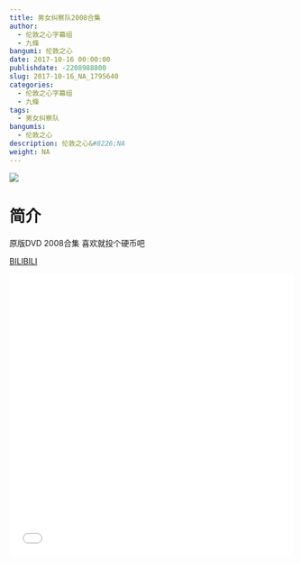 ```yaml
---
title: 男女纠察队2008合集
author: 
  - 伦敦之心字幕组
  - 九條
bangumi: 伦敦之心
date: 2017-10-16 00:00:00
publishdate: -2208988800
slug: 2017-10-16_NA_1795640
categories: 
  - 伦敦之心字幕组
  - 九條
tags: 
  - 男女纠察队
bangumis: 
  - 伦敦之心
description: 伦敦之心&#8226;NA
weight: NA
---
```


![](https://i.imgur.com/O48yZsf.jpg)

# 简介  
原版DVD 2008合集 喜欢就投个硬币吧

  [BILIBILI](https://www.bilibili.com/video/av1795640/)


<div class="vcontainer">  <iframe class='video' src="//www.bilibili.com/blackboard/player.html?aid=1795640" width="100%" height="500" frameborder="0" allowfullscreen="allowfullscreen"></iframe></div>
